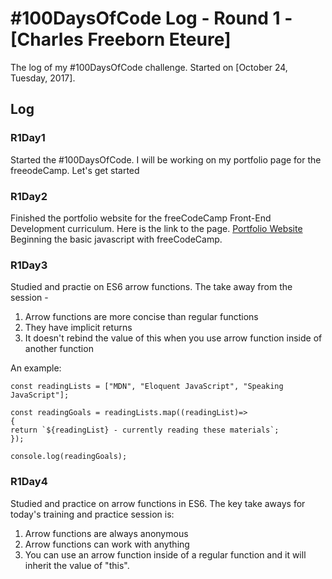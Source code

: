 # #100DaysOfCode Log - Round 1 - [Charles Freeborn Eteure]

The log of my #100DaysOfCode challenge. Started on [October 24, Tuesday, 2017].

## Log

### R1Day1 
Started the #100DaysOfCode. I will be working on my portfolio page for the freeodeCamp. Let's get started

### R1Day2
Finished the portfolio website for the freeCodeCamp Front-End Development curriculum. Here is the link to the page. [Portfolio Website](https://codepen.io/ceteure/full/RZpNBV/)
Beginning the basic javascript with freeCodeCamp.

### R1Day3

Studied and practie on ES6 arrow functions. The take away from the session -
1. Arrow functions are more concise than regular functions
2. They have implicit returns
3. It doesn't rebind the value of this when you use arrow function inside of another function

An example: 

```
const readingLists = ["MDN", "Eloquent JavaScript", "Speaking JavaScript"];

const readingGoals = readingLists.map((readingList)=>
{
return `${readingList} - currently reading these materials`;
});

console.log(readingGoals);
```

### R1Day4

Studied and practice on arrow functions in ES6. The key take aways for today's training and practice session is:
1. Arrow functions are always anonymous
2. Arrow functions can work with anything
3. You can use an arrow function inside of a regular function and it will inherit the value of "this".
